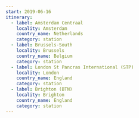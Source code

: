 ```yaml
---
start: 2019-06-16
itinerary:
  - label: Amsterdam Centraal
    locality: Amsterdam
    country_name: Netherlands
    category: station
  - label: Brussels-South
    locality: Brussels
    country_name: Belgium
    category: station
  - label: London St Pancras International (STP)
    locality: London
    country_name: England
    category: station
  - label: Brighton (BTN)
    locality: Brighton
    country_name: England
    category: station
---
```

